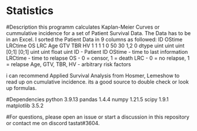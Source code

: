 # Statistics

#Description
this programm calculates Kaplan-Meier Curves or cummulative incidence for a set of Patient Survival Data. 
The Data has to be in an Excel.
I sorted the Patient Data in 9 columns as followed:
          ID    OStime  LRCtime  OS    LRC    Age    GTV   TBR    HV
          1     1       1        1     0      50     30    1,2    0
dtype    uint   uint    uint    [0;1]  [0;1]  uint   uint  float  uint
ID                 - Patient ID
OStime             - time to last information
LRCtime            - time to relapse
OS                 - 0 = censor, 1 = death
LRC                - 0 = no relapse, 1 = relapse
Age, GTV, TBR, HV  -  arbitrary risk factors

i can recommend Applied Survival Analysis from Hosmer, Lemeshow to read up on cumulative incidence.
its a good source to double check or look up formulas.

#Dependencies
  python 3.9.13
  pandas 1.4.4
  numpy 1.21.5
  scipy 1.9.1
  matplotlib 3.5.2

#For questions, please open an issue or start a discussion in this repository or contact me on discord tastat#3604.

